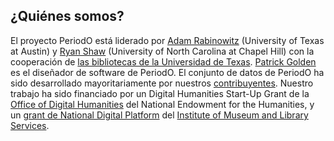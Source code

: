 ## ¿Quiénes somos?

El proyecto PeriodO está liderado por [Adam Rabinowitz][adm] (University of Texas at Austin) y [Ryan Shaw][ryn] (University of North Carolina at Chapel Hill) con la cooperación de [las bibliotecas de la Universidad de Texas][utl]. [Patrick Golden][ptg] es el diseñador de software de PeriodO. El conjunto de datos de PeriodO ha sido desarrollado mayoritariamente por nuestros [contribuyentes][con]. Nuestro trabajo ha sido financiado por un Digital Humanities Start-Up Grant de la [Office of Digital Humanities][odh] del National Endowment for the Humanities, y un [grant de National Digital Platform](https://www.imls.gov/grants/awarded/lg-70-16-0009-16) del [Institute of Museum and Library Services][imls].

[adm]: http://www.utexas.edu/cola/depts/classics/faculty/atr253
[ryn]: https://aeshin.org/
[utl]: https://lib.utexas.edu
[ptg]: http://ptgolden.org
[con]: /contributors/
[odh]: http://www.neh.gov/divisions/odh
[imls]: http://imls.gov
